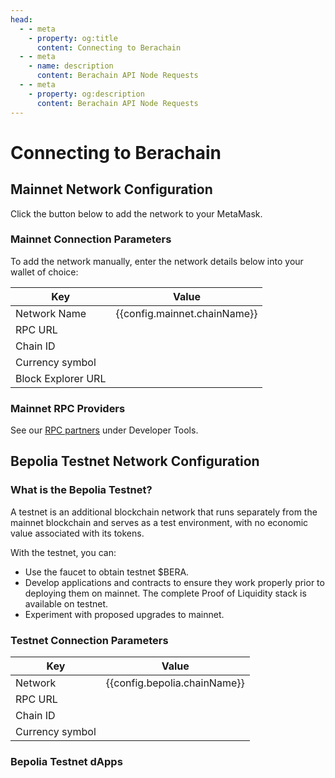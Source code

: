 ```yaml
---
head:
  - - meta
    - property: og:title
      content: Connecting to Berachain
  - - meta
    - name: description
      content: Berachain API Node Requests
  - - meta
    - property: og:description
      content: Berachain API Node Requests
---
```


<script setup>
  import config from '@berachain/config/constants.json';
  import AddNetwork from '@berachain/ui/AddNetwork';
  import CopyToClipboard from '@berachain/ui/CopyToClipboard';
</script>

# Connecting to Berachain

## Mainnet Network Configuration

Click the button below to add the network to your MetaMask.

<ClientOnly>
  <AddNetwork
    :chainId="config.mainnet.chainId"
    :chainName="config.mainnet.chainName"
    :nativeCurrencyName="config.mainnet.currencyName"
    :nativeCurrencySymbol="config.mainnet.currencySymbol"
    :nativeCurrencyDecimals="config.mainnet.decimals"
    :rpcUrl="config.mainnet.rpcUrl"
    :blockExplorerUrl="config.mainnet.dapps.berascan.url"
  />
</ClientOnly>

### Mainnet Connection Parameters

To add the network manually, enter the network details below into your wallet of choice:

| Key                | Value                                                                                  |
| ------------------ | -------------------------------------------------------------------------------------- |
| Network Name       | {{config.mainnet.chainName}}                                                           |
| RPC URL            | <ClientOnly><CopyToClipboard :text="config.mainnet.rpcUrl" /></ClientOnly>             |
| Chain ID           | <ClientOnly><CopyToClipboard :text="config.mainnet.chainId" /></ClientOnly>            |
| Currency symbol    | <ClientOnly><CopyToClipboard :text="config.mainnet.currencySymbol" /></ClientOnly>     |
| Block Explorer URL | <ClientOnly><CopyToClipboard :text="config.mainnet.dapps.berascan.url" /></ClientOnly> |

### Mainnet RPC Providers

See our [RPC partners](/developers/developer-tools#rpc-providers) under Developer Tools.

## Bepolia Testnet Network Configuration

<ClientOnly>
  <AddNetwork
    :chainId="config.bepolia.chainId"
    :chainName="config.bepolia.chainName"
    :nativeCurrencyName="config.bepolia.currencyName"
    :nativeCurrencySymbol="config.bepolia.currencySymbol"
    :nativeCurrencyDecimals="config.bepolia.decimals"
    :rpcUrl="config.bepolia.rpcUrl"
    :blockExplorerUrl="config.bepolia.dapps.berascan.url"
    :testnet="true"
  />
</ClientOnly>

### What is the Bepolia Testnet?

A testnet is an additional blockchain network that runs separately from the mainnet blockchain and serves as a test environment, with no economic value associated with its tokens.

With the testnet, you can:

- Use the faucet to obtain testnet $BERA.
- Develop applications and contracts to ensure they work properly prior to deploying them on mainnet. The complete Proof of Liquidity stack is available on testnet.
- Experiment with proposed upgrades to mainnet.

### Testnet Connection Parameters

| Key             | Value                                                                              |
| --------------- | ---------------------------------------------------------------------------------- |
| Network         | {{config.bepolia.chainName}}                                                       |
| RPC URL         | <ClientOnly><CopyToClipboard :text="config.bepolia.rpcUrl" /></ClientOnly>         |
| Chain ID        | <ClientOnly><CopyToClipboard :text="config.bepolia.chainId" /></ClientOnly>        |
| Currency symbol | <ClientOnly><CopyToClipboard :text="config.bepolia.currencySymbol" /></ClientOnly> |

### Bepolia Testnet dApps



<template v-for="(item) in config['bepolia']['dapps']">
  <table>
    <thead><tr><th>Name</th><th>URL</th></tr></thead>
    <tbody>
          <tr>
            <td><a :href="item.url">{{ item.name }}</a>
            <td>{{ item.url }}</td>
          </tr>
    </tbody>
  </table>
</template>

